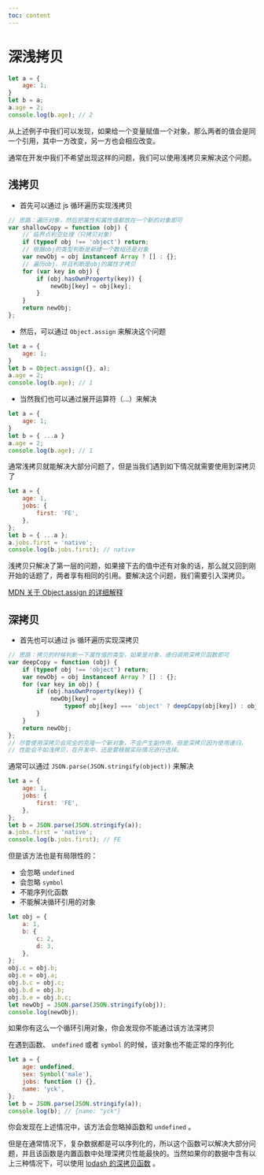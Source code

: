 ```yaml
---
toc: content
---
```


# 深浅拷贝

```js
let a = {
    age: 1;
}
let b = a;
a.age = 2;
console.log(b.age); // 2
```

从上述例子中我们可以发现，如果给一个变量赋值一个对象，那么两者的值会是同一个引用，其中一方改变，另一方也会相应改变。

通常在开发中我们不希望出现这样的问题，我们可以使用浅拷贝来解决这个问题。

## 浅拷贝

-   首先可以通过 js 循环遍历实现浅拷贝

```js
// 思路：遍历对象，然后把属性和属性值都放在一个新的对象即可
var shallowCopy = function (obj) {
    // 临界点判空处理（只拷贝对象）
    if (typeof obj !== 'object') return;
    // 根据obj的类型判断是新建一个数组还是对象
    var newObj = obj instanceof Array ? [] : {};
    // 遍历obj，并且判断是obj的属性才拷贝
    for (var key in obj) {
        if (obj.hasOwnProperty(key)) {
            newObj[key] = obj[key];
        }
    }
    return newObj;
};
```

-   然后，可以通过 `Object.assign` 来解决这个问题

```js
let a = {
    age: 1;
}
let b = Object.assign({}, a);
a.age = 2;
console.log(b.age); // 1
```

-   当然我们也可以通过展开运算符（…）来解决

```js
let a = {
    age: 1;
}
let b = { ...a }
a.age = 2;
console.log(b.age); // 1
```

通常浅拷贝就能解决大部分问题了，但是当我们遇到如下情况就需要使用到深拷贝了

```js
let a = {
    age: 1,
    jobs: {
        first: 'FE',
    },
};
let b = { ...a };
a.jobs.first = 'native';
console.log(b.jobs.first); // native
```

浅拷贝只解决了第一层的问题，如果接下去的值中还有对象的话，那么就又回到刚开始的话题了，两者享有相同的引用。要解决这个问题，我们需要引入深拷贝。

[MDN 关于 Object.assign 的详细解释](https://developer.mozilla.org/zh-CN/docs/Web/JavaScript/Reference/Global_Objects/Object/assign)

## 深拷贝

-   首先也可以通过 js 循环遍历实现深拷贝

```js
// 思路：拷贝的时候判断一下属性值的类型，如果是对象，递归调用深拷贝函数即可
var deepCopy = function (obj) {
    if (typeof obj !== 'object') return;
    var newObj = obj instanceof Array ? [] : {};
    for (var key in obj) {
        if (obj.hasOwnProperty(key)) {
            newObj[key] =
                typeof obj[key] === 'object' ? deepCopy(obj[key]) : obj[key];
        }
    }
    return newObj;
};
// 尽管使用深拷贝会完全的克隆一个新对象，不会产生副作用，但是深拷贝因为使用递归，
// 性能会不如浅拷贝，在开发中，还是要根据实际情况进行选择。
```

通常可以通过 `JSON.parse(JSON.stringify(object))` 来解决

```js
let a = {
    age: 1,
    jobs: {
        first: 'FE',
    },
};
let b = JSON.parse(JSON.stringify(a));
a.jobs.first = 'native';
console.log(b.jobs.first); // FE
```

但是该方法也是有局限性的：

-   会忽略 `undefined`
-   会忽略 `symbol`
-   不能序列化函数
-   不能解决循环引用的对象

```js
let obj = {
    a: 1,
    b: {
        c: 2,
        d: 3,
    },
};
obj.c = obj.b;
obj.e = obj.a;
obj.b.c = obj.c;
obj.b.d = obj.b;
obj.b.e = obj.b.c;
let newObj = JSON.parse(JSON.stringify(obj));
console.log(newObj);
```

如果你有这么一个循环引用对象，你会发现你不能通过该方法深拷贝

在遇到函数、 `undefined` 或者 `symbol` 的时候，该对象也不能正常的序列化

```js
let a = {
    age: undefined,
    sex: Symbol('male'),
    jobs: function () {},
    name: 'yck',
};
let b = JSON.parse(JSON.stringify(a));
console.log(b); // {name: "yck"}
```

你会发现在上述情况中，该方法会忽略掉函数和 `undefined` 。

但是在通常情况下，复杂数据都是可以序列化的，所以这个函数可以解决大部分问题，并且该函数是内置函数中处理深拷贝性能最快的。当然如果你的数据中含有以上三种情况下，可以使用 [lodash 的深拷贝函数](https://lodash.com/docs#cloneDeep) 。
